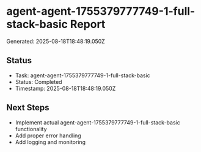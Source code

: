 # agent-agent-1755379777749-1-full-stack-basic Report

Generated: 2025-08-18T18:48:19.050Z

## Status
- Task: agent-agent-1755379777749-1-full-stack-basic
- Status: Completed
- Timestamp: 2025-08-18T18:48:19.050Z

## Next Steps
- Implement actual agent-agent-1755379777749-1-full-stack-basic functionality
- Add proper error handling
- Add logging and monitoring
